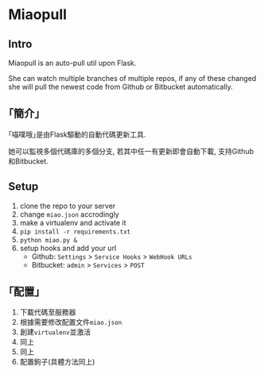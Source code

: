 Miaopull
=====

Intro
-----
Miaopull is an auto-pull util upon Flask.

She can watch multiple branches of multiple repos, if any of these changed she will pull the newest code from Github or Bitbucket automatically.

｢簡介｣
-----
｢喵噗哦｣是由Flask驅動的自動代碼更新工具.

她可以監視多個代碼庫的多個分支, 若其中任一有更新即會自動下載, 支持Github和Bitbucket.

Setup
-----

1. clone the repo to your server
2. change `miao.json` accrodingly
3. make a virtualenv and activate it
4. `pip install -r requirements.txt`
5. `python miao.py &`
6. setup hooks and add your url
   - Github: `Settings` > `Service Hooks` > `WebHook URLs`
   - Bitbucket: `admin` > `Services` > `POST`

｢配置｣
-----

1. 下載代碼至服務器
2. 根據需要修改配置文件`miao.json`
3. 創建`virtualenv`並激活
4. 同上
5. 同上
6. 配置鉤子(具體方法同上)